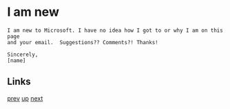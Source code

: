 # I am new

    I am new to Microsoft. I have no idea how I got to or why I am on this page
    and your email.  Suggestions?? Comments?! Thanks!

    Sincerely,
    [name]

## Links

[prev](2022-10-17.md) [up](../) [next](2022-11-06.md)
